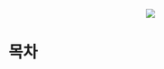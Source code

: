 <p align="center">
  <img src="http://image.kyobobook.co.kr/images/book/xlarge/769/x9788931555769.jpg">
</p>

# 목차

